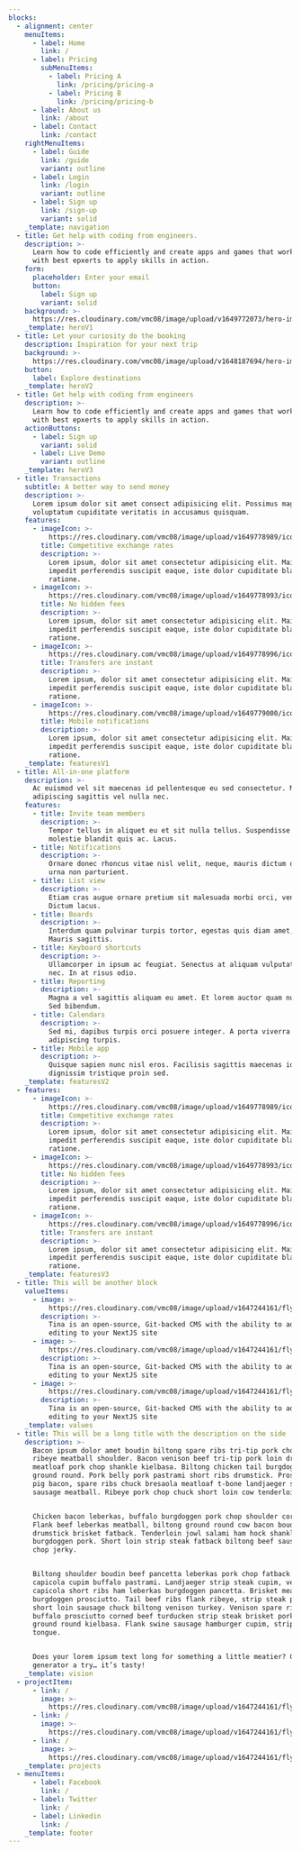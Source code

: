 ```yaml
---
blocks:
  - alignment: center
    menuItems:
      - label: Home
        link: /
      - label: Pricing
        subMenuItems:
          - label: Pricing A
            link: /pricing/pricing-a
          - label: Pricing B
            link: /pricing/pricing-b
      - label: About us
        link: /about
      - label: Contact
        link: /contact
    rightMenuItems:
      - label: Guide
        link: /guide
        variant: outline
      - label: Login
        link: /login
        variant: outline
      - label: Sign up
        link: /sign-up
        variant: solid
    _template: navigation
  - title: Get help with coding from engineers.
    description: >-
      Learn how to code efficiently and create apps and games that work. Consult
      with best epxerts to apply skills in action.
    form:
      placeholder: Enter your email
      button:
        label: Sign up
        variant: solid
    background: >-
      https://res.cloudinary.com/vmc08/image/upload/v1649772073/hero-img_xyzuzc.png
    _template: heroV1
  - title: Let your curiosity do the booking
    description: Inspiration for your next trip
    background: >-
      https://res.cloudinary.com/vmc08/image/upload/v1648187694/hero-img_yi2grd.png
    button:
      label: Explore destinations
    _template: heroV2
  - title: Get help with coding from engineers
    description: >-
      Learn how to code efficiently and create apps and games that work. Consult
      with best epxerts to apply skills in action.
    actionButtons:
      - label: Sign up
        variant: solid
      - label: Live Demo
        variant: outline
    _template: heroV3
  - title: Transactions
    subtitle: A better way to send money
    description: >-
      Lorem ipsum dolor sit amet consect adipisicing elit. Possimus magnam
      voluptatum cupiditate veritatis in accusamus quisquam.
    features:
      - imageIcon: >-
          https://res.cloudinary.com/vmc08/image/upload/v1649778989/icon-1_wrtgur.png
        title: Competitive exchange rates
        description: >-
          Lorem ipsum, dolor sit amet consectetur adipisicing elit. Maiores
          impedit perferendis suscipit eaque, iste dolor cupiditate blanditiis
          ratione.
      - imageIcon: >-
          https://res.cloudinary.com/vmc08/image/upload/v1649778993/icon-2_nihwzm.png
        title: No hidden fees
        description: >-
          Lorem ipsum, dolor sit amet consectetur adipisicing elit. Maiores
          impedit perferendis suscipit eaque, iste dolor cupiditate blanditiis
          ratione.
      - imageIcon: >-
          https://res.cloudinary.com/vmc08/image/upload/v1649778996/icon-3_xxl2ee.png
        title: Transfers are instant
        description: >-
          Lorem ipsum, dolor sit amet consectetur adipisicing elit. Maiores
          impedit perferendis suscipit eaque, iste dolor cupiditate blanditiis
          ratione.
      - imageIcon: >-
          https://res.cloudinary.com/vmc08/image/upload/v1649779000/icon-4_rspisj.png
        title: Mobile notifications
        description: >-
          Lorem ipsum, dolor sit amet consectetur adipisicing elit. Maiores
          impedit perferendis suscipit eaque, iste dolor cupiditate blanditiis
          ratione.
    _template: featuresV1
  - title: All-in-one platform
    description: >-
      Ac euismod vel sit maecenas id pellentesque eu sed consectetur. Malesuada
      adipiscing sagittis vel nulla nec.
    features:
      - title: Invite team members
        description: >-
          Tempor tellus in aliquet eu et sit nulla tellus. Suspendisse est,
          molestie blandit quis ac. Lacus.
      - title: Notifications
        description: >-
          Ornare donec rhoncus vitae nisl velit, neque, mauris dictum duis. Nibh
          urna non parturient.
      - title: List view
        description: >-
          Etiam cras augue ornare pretium sit malesuada morbi orci, venenatis.
          Dictum lacus.
      - title: Boards
        description: >-
          Interdum quam pulvinar turpis tortor, egestas quis diam amet, natoque.
          Mauris sagittis.
      - title: Keyboard shortcuts
        description: >-
          Ullamcorper in ipsum ac feugiat. Senectus at aliquam vulputate mollis
          nec. In at risus odio.
      - title: Reporting
        description: >-
          Magna a vel sagittis aliquam eu amet. Et lorem auctor quam nunc odio.
          Sed bibendum.
      - title: Calendars
        description: >-
          Sed mi, dapibus turpis orci posuere integer. A porta viverra posuere
          adipiscing turpis.
      - title: Mobile app
        description: >-
          Quisque sapien nunc nisl eros. Facilisis sagittis maecenas id
          dignissim tristique proin sed.
    _template: featuresV2
  - features:
      - imageIcon: >-
          https://res.cloudinary.com/vmc08/image/upload/v1649778989/icon-1_wrtgur.png
        title: Competitive exchange rates
        description: >-
          Lorem ipsum, dolor sit amet consectetur adipisicing elit. Maiores
          impedit perferendis suscipit eaque, iste dolor cupiditate blanditiis
          ratione.
      - imageIcon: >-
          https://res.cloudinary.com/vmc08/image/upload/v1649778993/icon-2_nihwzm.png
        title: No hidden fees
        description: >-
          Lorem ipsum, dolor sit amet consectetur adipisicing elit. Maiores
          impedit perferendis suscipit eaque, iste dolor cupiditate blanditiis
          ratione.
      - imageIcon: >-
          https://res.cloudinary.com/vmc08/image/upload/v1649778996/icon-3_xxl2ee.png
        title: Transfers are instant
        description: >-
          Lorem ipsum, dolor sit amet consectetur adipisicing elit. Maiores
          impedit perferendis suscipit eaque, iste dolor cupiditate blanditiis
          ratione.
    _template: featuresV3
  - title: This will be another block
    valueItems:
      - image: >-
          https://res.cloudinary.com/vmc08/image/upload/v1647244161/flyingTina_isq2gz.png
        description: >-
          Tina is an open-source, Git-backed CMS with the ability to add visual
          editing to your NextJS site
      - image: >-
          https://res.cloudinary.com/vmc08/image/upload/v1647244161/flyingTina_isq2gz.png
        description: >-
          Tina is an open-source, Git-backed CMS with the ability to add visual
          editing to your NextJS site
      - image: >-
          https://res.cloudinary.com/vmc08/image/upload/v1647244161/flyingTina_isq2gz.png
        description: >-
          Tina is an open-source, Git-backed CMS with the ability to add visual
          editing to your NextJS site
    _template: values
  - title: This will be a long title with the description on the side
    description: >-
      Bacon ipsum dolor amet boudin biltong spare ribs tri-tip pork chop tongue
      ribeye meatball shoulder. Bacon venison beef tri-tip pork loin drumstick
      meatloaf pork chop shankle kielbasa. Biltong chicken tail burgdoggen
      ground round. Pork belly pork pastrami short ribs drumstick. Prosciutto
      pig bacon, spare ribs chuck bresaola meatloaf t-bone landjaeger short loin
      sausage meatball. Ribeye pork chop chuck short loin cow tenderloin.


      Chicken bacon leberkas, buffalo burgdoggen pork chop shoulder corned beef.
      Flank beef leberkas meatball, biltong ground round cow bacon boudin
      drumstick brisket fatback. Tenderloin jowl salami ham hock shankle
      burgdoggen pork. Short loin strip steak fatback biltong beef sausage pork
      chop jerky.


      Biltong shoulder boudin beef pancetta leberkas pork chop fatback doner
      capicola cupim buffalo pastrami. Landjaeger strip steak cupim, venison
      capicola short ribs ham leberkas burgdoggen pancetta. Brisket meatloaf
      burgdoggen prosciutto. Tail beef ribs flank ribeye, strip steak pork belly
      short loin sausage chuck biltong venison turkey. Venison spare ribs
      buffalo prosciutto corned beef turducken strip steak brisket pork chuck
      ground round kielbasa. Flank swine sausage hamburger cupim, strip steak
      tongue.


      Does your lorem ipsum text long for something a little meatier? Give our
      generator a try… it’s tasty!
    _template: vision
  - projectItem:
      - link: /
        image: >-
          https://res.cloudinary.com/vmc08/image/upload/v1647244161/flyingTina_isq2gz.png
      - link: /
        image: >-
          https://res.cloudinary.com/vmc08/image/upload/v1647244161/flyingTina_isq2gz.png
      - link: /
        image: >-
          https://res.cloudinary.com/vmc08/image/upload/v1647244161/flyingTina_isq2gz.png
    _template: projects
  - menuItems:
      - label: Facebook
        link: /
      - label: Twitter
        link: /
      - label: Linkedin
        link: /
    _template: footer
---
```

